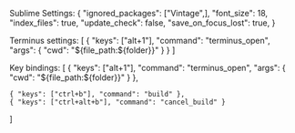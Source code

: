 Sublime Settings:
{
"ignored_packages":
["Vintage",],
"font_size": 18,
"index_files": true,
"update_check": false,
"save_on_focus_lost": true,
}



Terminus settings:
[
    {
        "keys": ["alt+1"], 
        "command": "terminus_open", 
        "args": {
            "cwd": "${file_path:${folder}}"
        }
    }
]


Key bindings:
[
    { "keys": ["alt+1"], "command": "terminus_open", "args": { "cwd": "${file_path:${folder}}" } },

    { "keys": ["ctrl+b"], "command": "build" },
    { "keys": ["ctrl+alt+b"], "command": "cancel_build" }
]
